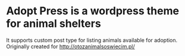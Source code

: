# Adopt Press is a wordpress theme for animal shelters
It supports custom post type for listing animals available for adoption. 
Originally created for http://otozanimalsoswiecim.pl/